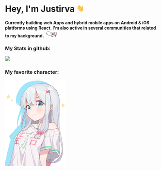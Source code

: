 <html>
	<head>
	</head>
	<body>
                <h1>
                        Hey, I'm Justirva
                        <img src="https://github.com/justirva09/justirva09/blob/main/assets/wave.gif?raw=true" width="25px">
                        <h4>
                              Currently building web Apps and hybrid mobile apps on Android & iOS platforms using React. I'm also active in several communities that related to my background.
                                <img src="https://github.com/justirva09/justirva09/blob/main/assets/kyubey.gif?raw=true" width="45px">
                        </h4>
                </h1>
                <h3>
                        <h3 align="top">
                                <h3>
                                        My Stats in github:
                                </h3>
                        </h3>
                        <img align="bottom" src="https://github-readme-stats.vercel.app/api?username=justirva09&show_icons=true&&theme=tokyonight" />
                </h3>
                <h3>
                        <h3>
                                My favorite character: 
                        </h3>
                        <img id="Artoria_Pendoragon" width="200px" align="bottom" src="https://github.com/justirva09/justirva09/blob/main/assets/justirva-fav-character.jpg?raw=true"/>
                </h3>
	</body>
</html>
